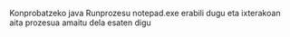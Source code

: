 Konprobatzeko java Runprozesu notepad.exe erabili dugu eta ixterakoan aita prozesua amaitu dela esaten digu

